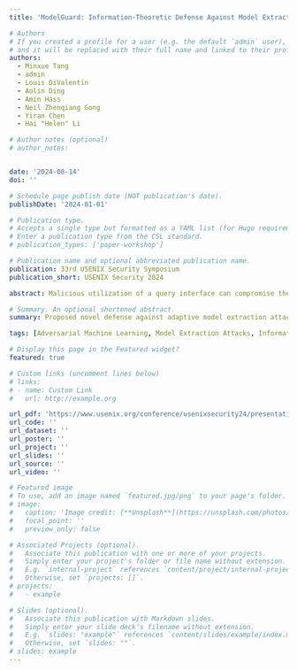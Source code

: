 ```yaml
---
title: 'ModelGuard: Information-Theoretic Defense Against Model Extraction Attacks'

# Authors
# If you created a profile for a user (e.g. the default `admin` user), write the username (folder name) here
# and it will be replaced with their full name and linked to their profile.
authors:
  - Minxue Tang
  - admin
  - Louis DiValentin
  - Aolin Ding
  - Amin Hass
  - Neil Zhenqiang Gong
  - Yiran Chen
  - Hai "Helen" Li

# Author notes (optional)
# author_notes:


date: '2024-08-14'
doi: ''

# Schedule page publish date (NOT publication's date).
publishDate: '2024-01-01'

# Publication type.
# Accepts a single type but formatted as a YAML list (for Hugo requirements).
# Enter a publication type from the CSL standard.
# publication_types: ['paper-workshop']

# Publication name and optional abbreviated publication name.
publication: 33rd USENIX Security Symposium
publication_short: USENIX Security 2024

abstract: Malicious utilization of a query interface can compromise the confidentiality of ML-as-a-Service (MLaaS) systems via model extraction attacks. Previous studies have proposed to perturb the predictions of the MLaaS system as a defense against model extraction attacks. However, existing prediction perturbation methods suffer from a poor privacy-utility balance and cannot effectively defend against the latest adaptive model extraction attacks. In this paper, we propose a novel prediction perturbation defense named MODELGUARD, which aims at defending against adaptive model extraction attacks while maintaining a high utility of the protected system. We develop a general optimization problem that considers different kinds of model extraction attacks, and MODELGUARD provides an information-theoretic defense to efficiently solve the optimization problem and achieve resistance against adaptive attacks. Experiments show that MODELGUARD attains significantly better defensive performance against adaptive attacks with less loss of utility compared to previous defenses.

# Summary. An optional shortened abstract.
summary: Proposed novel defense against adaptive model extraction attacks through prediction perturbation by leveraging information theory.

tags: [Adversarial Machine Learning, Model Extraction Attacks, Information Theory]

# Display this page in the Featured widget?
featured: true

# Custom links (uncomment lines below)
# links:
# - name: Custom Link
#   url: http://example.org

url_pdf: 'https://www.usenix.org/conference/usenixsecurity24/presentation/tang'
url_code: ''
url_dataset: ''
url_poster: ''
url_project: ''
url_slides: ''
url_source: ''
url_video: ''

# Featured image
# To use, add an image named `featured.jpg/png` to your page's folder.
# image:
#   caption: 'Image credit: [**Unsplash**](https://unsplash.com/photos/pLCdAaMFLTE)'
#   focal_point: ''
#   preview_only: false

# Associated Projects (optional).
#   Associate this publication with one or more of your projects.
#   Simply enter your project's folder or file name without extension.
#   E.g. `internal-project` references `content/project/internal-project/index.md`.
#   Otherwise, set `projects: []`.
# projects:
#   - example

# Slides (optional).
#   Associate this publication with Markdown slides.
#   Simply enter your slide deck's filename without extension.
#   E.g. `slides: "example"` references `content/slides/example/index.md`.
#   Otherwise, set `slides: ""`.
# slides: example
---
```

